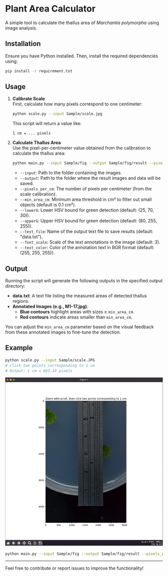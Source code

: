# Plant Area Calculator

A simple tool to calculate the thallus area of *Marchantia polymorpha* using image analysis.

## Installation

Ensure you have Python installed. Then, install the required dependencies using:

```bash
pip install -r requirement.txt
```

## Usage

1. **Calibrate Scale**  
   First, calculate how many pixels correspond to one centimeter:

   ```bash
   python scale.py --input Sample/scale.jpg
   ```

   This script will return a value like:
   
   ```
   1 cm = ... pixels
   ```

2. **Calculate Thallus Area**  
   Use the pixel-per-centimeter value obtained from the calibration to calculate the thallus area:

   ```bash
   python main.py --input Sample/fig --output Sample/fig/result --pixels_per_cm <pixels_per_cm> --min_area_cm <min_area(cm)> [--lowerG <lower_HSV>] [--upperG <upper_HSV>] [--text_file <output_text_file>] [--font_scale <scale>] [--text_color <B,G,R>]
   ```

   - `--input`: Path to the folder containing the images.
   - `--output`: Path to the folder where the result images and data will be saved.
   - `--pixels_per_cm`: The number of pixels per centimeter (from the scale calibration).
   - `--min_area_cm`: Minimum area threshold in cm² to filter out small objects (default is 0.1 cm²).
   - `--lowerG`: Lower HSV bound for green detection (default: (25, 70, 30)).
   - `--upperG`: Upper HSV bound for green detection (default: (80, 255, 255)).
   - `--text_file`: Name of the output text file to save results (default: "data.txt").
   - `--font_scale`: Scale of the text annotations in the image (default: 3).
   - `--text_color`: Color of the annotation text in BGR format (default: (255, 255, 255)).

## Output

Running the script will generate the following outputs in the specified output directory:

- **data.txt**: A text file listing the measured areas of detected thallus regions.
- **Annotated Images (e.g., M1-17.jpg)**:
  - **Blue contours** highlight areas with sizes ≥ `min_area_cm`.
  - **Red contours** indicate areas smaller than `min_area_cm`.

You can adjust the `min_area_cm` parameter based on the visual feedback from these annotated images to fine-tune the detection.

## Example

```bash
python scale.py --input Sample/scale.JPG
# click two points corresponding to 1 cm
# Output: 1 cm = 661.34 pixels
```
![alt text](image.png)
```bash
python main.py --input Sample/fig --output Sample/fig/result --pixels_per_cm 661.34 --min_area_cm 0.01
```

---

Feel free to contribute or report issues to improve the functionality!

